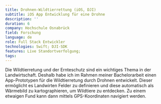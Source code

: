 ```yaml
---
title: Drohnen-Wildtierrettung (iOS, DJI)
subtitle: iOS App Entwicklung für eine Drohne
description: ''
duration: 6
company: Hochschule Osnabrück
field: Forschung
language: de
role: Full Stack Entwickler
technologies: Swift; DJI-SDK
features: Live Standortverfolgung;
tags: 
---
```


Die Wildtierretung und der Ernteschutz sind ein wichtiges Thema in der Landwirtschaft. Deshalb habe ich im Rahmen meiner Bachelorarbeit einen App-Prototypen für die Wildtierretung durch Drohnen entwickelt. Dieser ermöglicht es Landwirten Felder zu definieren und diese automatisch als Wärmebild zu kartographieren, um Wildtiere zu entdecken. Zu einem etwaigen Fund kann dann mittels GPS-Koordinaten navigiert werden.

